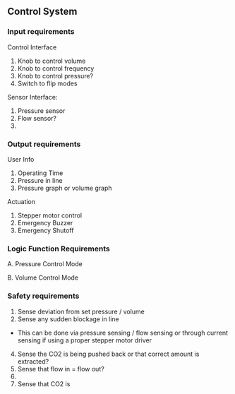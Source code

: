## Control System 
### Input requirements 
Control Interface
1. Knob to control volume
2. Knob to control frequency
3. Knob to control pressure?
4. Switch to flip modes

Sensor Interface:
1. Pressure sensor
2. Flow sensor?
3. 

### Output requirements

User Info
1. Operating Time
2. Pressure in line
3. Pressure graph or volume graph


Actuation
1. Stepper motor control
2. Emergency Buzzer
3. Emergency Shutoff


### Logic Function Requirements
A. Pressure Control Mode

B. Volume Control Mode

### Safety requirements
1. Sense deviation from set pressure / volume
2. Sense any sudden blockage in line
- This can be done via pressure sensing / flow sensing or through current sensing if using a proper stepper motor driver
4. Sense the CO2 is being pushed back or that correct amount is extracted?
5. Sense that flow in = flow out?
6. 
7. Sense that CO2 is 

